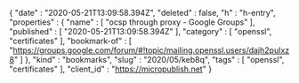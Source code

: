 {
  "date" : "2020-05-21T13:09:58.394Z",
  "deleted" : false,
  "h" : "h-entry",
  "properties" : {
    "name" : [ "ocsp through proxy - Google Groups" ],
    "published" : [ "2020-05-21T13:09:58.394Z" ],
    "category" : [ "openssl", "certificates" ],
    "bookmark-of" : [ "https://groups.google.com/forum/#!topic/mailing.openssl.users/dajh2puIxz8" ]
  },
  "kind" : "bookmarks",
  "slug" : "2020/05/keb8q",
  "tags" : [ "openssl", "certificates" ],
  "client_id" : "https://micropublish.net"
}
